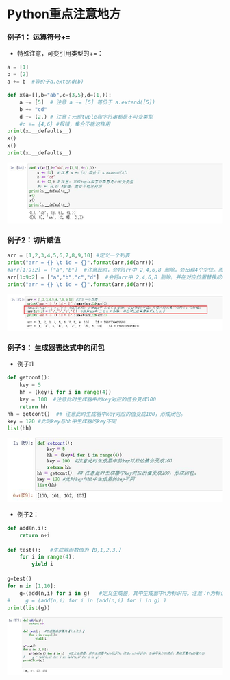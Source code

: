 # Python重点注意地方
### 例子1： 运算符号+=
* 特殊注意，可变引用类型的+=：
````python
a = [1]
b = [2]
a += b  #等价于a.extend(b)
````
````python
def x(a=[],b="ab",c={3,5},d=(1,)):
    a += [5]  # 注意 a += [5] 等价于 a.extend([5])
    b += "cd"
    d += (2,) # 注意：元组tuple和字符串都是不可变类型
    #c += {4,6} #报错，集合不能这样用
print(x.__defaults__)
x()
x()
print(x.__defaults__)
````  
![fun003](https://raw.githubusercontent.com/1263351411/xdd.github.io/master/img/fun003.jpg) 

### 例子2：切片赋值
````python
arr = [1,2,3,4,5,6,7,8,9,10] #定义一个列表
print("arr = {} \t id = {}".format(arr,id(arr)))
#arr[1:9:2] = ["a","b"]  #注意此时，会将arr中 2,4,6,8 删除，会出现4个空位。而插入的元素只有两个。会报错。
arr[1:9:2] = ["a","b","c","d"]  #会将arr中 2,4,6,8 删除。并在对应位置替换成a,b,c,d
print("arr = {} \t id = {}".format(arr,id(arr)))
````  
![slice11](https://raw.githubusercontent.com/1263351411/xdd.github.io/master/img/slice11.jpg)  

### 例子3： 生成器表达式中的闭包
* 例子:1
````python
def getcont():
    key = 5
    hh = (key+i for i in range(4))
    key = 100  #注意此时生成器中的key对应的值会变成100
    return hh
hh = getcont()  ## 注意此时生成器中key对应的值变成100，形成闭包。
key = 120 #此时key与hh中生成器的key不同
list(hh)
````  
![yield005](https://raw.githubusercontent.com/1263351411/xdd.github.io/master/img/yield005.jpg)  

* 例子2：  
````python
def add(n,i):
    return n+i

def test():   #生成器函数值为【0,1,2,3,】
    for i in range(4):
        yield i

g=test()
for n in [1,10]:
    g=(add(n,i) for i in g)   #定义生成器，其中生成器中n为标识符。注意：n为标识符，当循环执行完成后，局部变量中n的值为10
#     g = (add(n,i) for i in (add(n,i) for i in g) )
print(list(g))
````
![yield004](https://raw.githubusercontent.com/1263351411/xdd.github.io/master/img/yield004.jpg)  